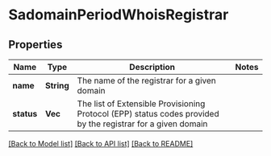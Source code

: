 # SadomainPeriodWhoisRegistrar

## Properties

Name | Type | Description | Notes
------------ | ------------- | ------------- | -------------
**name** | **String** | The name of the registrar for a given domain |
**status** | **Vec<String>** | The list of Extensible Provisioning Protocol (EPP) status codes provided by the registrar for a given domain |

[[Back to Model list]](../README.md#documentation-for-models) [[Back to API list]](../README.md#documentation-for-api-endpoints) [[Back to README]](../README.md)
